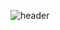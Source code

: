 ![header](https://capsule-render.vercel.app/api?type=wave&color=auto&height=300&section=header&text=Seoyoon%20Heo&fontSize=20)







